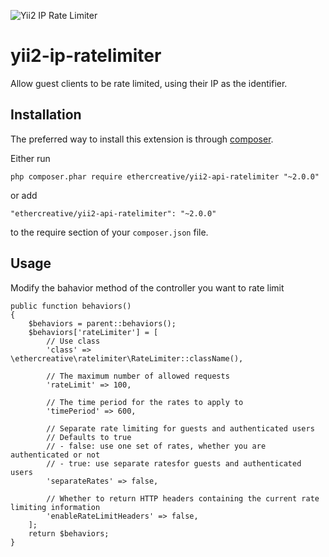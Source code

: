 ![Yii2 IP Rate Limiter](resources/banner.jpg)

# yii2-ip-ratelimiter
Allow guest clients to be rate limited, using their IP as the identifier.

## Installation

The preferred way to install this extension is through [composer](http://getcomposer.org/download/).

Either run

```
php composer.phar require ethercreative/yii2-api-ratelimiter "~2.0.0"
```

or add

```
"ethercreative/yii2-api-ratelimiter": "~2.0.0"
```

to the require section of your `composer.json` file.

## Usage

Modify the bahavior method of the controller you want to rate limit

```
public function behaviors()
{
	$behaviors = parent::behaviors();
	$behaviors['rateLimiter'] = [
		// Use class
		'class' => \ethercreative\ratelimiter\RateLimiter::className(),

		// The maximum number of allowed requests
		'rateLimit' => 100,

		// The time period for the rates to apply to
		'timePeriod' => 600,

		// Separate rate limiting for guests and authenticated users
		// Defaults to true
		// - false: use one set of rates, whether you are authenticated or not
		// - true: use separate ratesfor guests and authenticated users
		'separateRates' => false,

		// Whether to return HTTP headers containing the current rate limiting information
		'enableRateLimitHeaders' => false,
	];
	return $behaviors;
}
```
